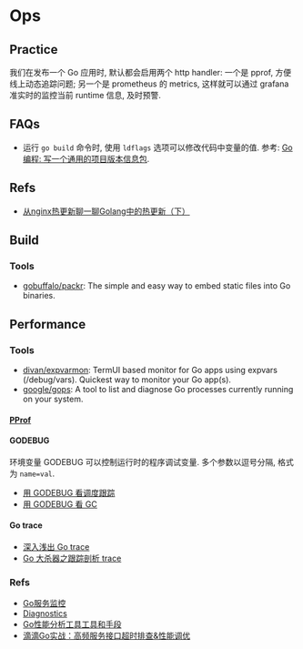 # Ops

## Practice
我们在发布一个 Go 应用时, 默认都会启用两个 http handler: 一个是 pprof, 方便线上动态追踪问题; 另一个是 prometheus 的 metrics, 这样就可以通过 grafana 准实时的监控当前 runtime 信息, 及时预警.

## FAQs
* 运行 `go build` 命令时, 使用 `ldflags` 选项可以修改代码中变量的值. 参考: [Go 编程: 写一个通用的项目版本信息包](https://www.gitdig.com/go-build-version/).

## Refs
* [从nginx热更新聊一聊Golang中的热更新（下）](https://zhuanlan.zhihu.com/p/59196185)


## Build
### Tools
* [gobuffalo/packr](https://github.com/gobuffalo/packr): The simple and easy way to embed static files into Go binaries.


## Performance
### Tools
* [divan/expvarmon](https://github.com/divan/expvarmon): TermUI based monitor for Go apps using expvars (/debug/vars). Quickest way to monitor your Go app(s).   
* [google/gops](https://github.com/google/gops): A tool to list and diagnose Go processes currently running on your system.   

#### [PProf](pprof.md)

#### GODEBUG
环境变量 GODEBUG 可以控制运行时的程序调试变量. 多个参数以逗号分隔, 格式为 `name=val`.

* [用 GODEBUG 看调度跟踪](https://github.com/eddycjy/blog/blob/master/tools/godebug-sched.md)
* [用 GODEBUG 看 GC](https://github.com/eddycjy/blog/blob/master/tools/godebug-gc.md)

#### Go trace
* [深入浅出 Go trace](https://www.itcodemonkey.com/article/5419.html)
* [Go 大杀器之跟踪剖析 trace](https://github.com/eddycjy/blog/blob/master/tools/go-tool-trace.md)

### Refs
* [Go服务监控](https://www.cnblogs.com/52fhy/p/11828448.html)
* [Diagnostics](https://cyningsun.github.io/07-21-2019/go-diagnostics-cn.html)
* [Go性能分析工具工具和手段](https://colobu.com/2019/05/22/profilinggo/)
* [滴滴Go实战：高频服务接口超时排查&性能调优](https://mp.weixin.qq.com/s/8l2Qf2vozhCcb9AvvJSBYA)